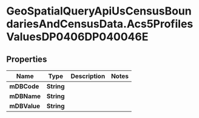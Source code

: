 # GeoSpatialQueryApiUsCensusBoundariesAndCensusData.Acs5ProfilesValuesDP0406DP040046E

## Properties

Name | Type | Description | Notes
------------ | ------------- | ------------- | -------------
**mDBCode** | **String** |  | 
**mDBName** | **String** |  | 
**mDBValue** | **String** |  | 


